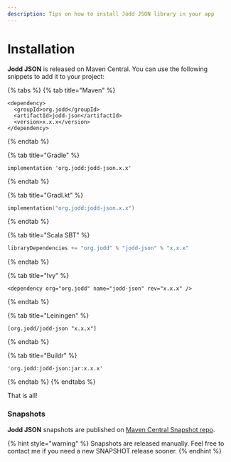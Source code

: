 ```yaml
---
description: Tips on how to install Jodd JSON library in your app
---
```


# Installation

**Jodd JSON** is released on Maven Central. You can use the following snippets to add it to your project:

{% tabs %}
{% tab title="Maven" %}
```markup
<dependency>
  <groupId>org.jodd</groupId>
  <artifactId>jodd-json</artifactId>
  <version>x.x.x</version>
</dependency>
```
{% endtab %}

{% tab title="Gradle" %}
```text
implementation 'org.jodd:jodd-json.x.x'
```
{% endtab %}

{% tab title="Gradl.kt" %}
```kotlin
implementation("org.jodd:jodd-json.x.x")
```
{% endtab %}

{% tab title="Scala SBT" %}
```scala
libraryDependencies += "org.jodd" % "jodd-json" % "x.x.x"
```
{% endtab %}

{% tab title="Ivy" %}
```markup
<dependency org="org.jodd" name="jodd-json" rev="x.x.x" />
```
{% endtab %}

{% tab title="Leiningen" %}
```
[org.jodd/jodd-json "x.x.x"]
```
{% endtab %}

{% tab title="Buildr" %}
```
'org.jodd:jodd-json:jar:x.x.x'
```
{% endtab %}
{% endtabs %}

That is all!

### Snapshots

**Jodd JSON** snapshots are published on [Maven Central Snapshot repo](https://oss.sonatype.org/content/repositories/snapshots/org/jodd/jodd-lagarto/).

{% hint style="warning" %}
Snapshots are released manually. Feel free to contact me if you need a new SNAPSHOT release sooner.
{% endhint %}



